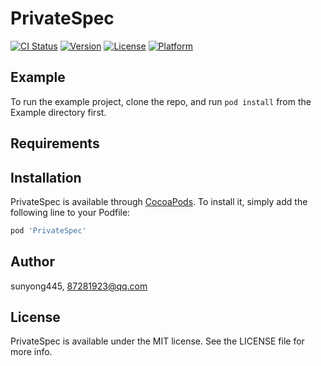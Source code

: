 # PrivateSpec

[![CI Status](https://img.shields.io/travis/sunyong445/PrivateSpec.svg?style=flat)](https://travis-ci.org/sunyong445/PrivateSpec)
[![Version](https://img.shields.io/cocoapods/v/PrivateSpec.svg?style=flat)](https://cocoapods.org/pods/PrivateSpec)
[![License](https://img.shields.io/cocoapods/l/PrivateSpec.svg?style=flat)](https://cocoapods.org/pods/PrivateSpec)
[![Platform](https://img.shields.io/cocoapods/p/PrivateSpec.svg?style=flat)](https://cocoapods.org/pods/PrivateSpec)

## Example

To run the example project, clone the repo, and run `pod install` from the Example directory first.

## Requirements

## Installation

PrivateSpec is available through [CocoaPods](https://cocoapods.org). To install
it, simply add the following line to your Podfile:

```ruby
pod 'PrivateSpec'
```

## Author

sunyong445, 87281923@qq.com

## License

PrivateSpec is available under the MIT license. See the LICENSE file for more info.
